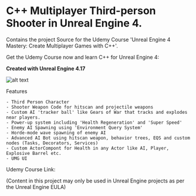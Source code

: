# C++ Multiplayer Third-person Shooter in Unreal Engine 4.

Contains the project Source for the Udemy Course 'Unreal Engine 4 Mastery: Create Multiplayer Games with C++'.

Get the Udemy Course now and learn C++ for Unreal Engine 4: <UDEMY URL>

**Created with Unreal Engine 4.17**

![alt text](http://www.tomlooman.com/wp-content/uploads/2017/12/Thumb_MainUE4Course30_header.jpg)

Features

	- Third Person Character
	- Shooter Weapon Code for hitscan and projectile weapons
	- Custom AI 'tracker ball' like Gears of War that tracks and explodes near players.
	- Power-up system including 'Health Regeneration' and 'Super Speed'
	- Enemy AI Spawning using 'Environment Query System'
	- Horde-mode wave spawning of enemy AI
	- Advanced AI Bot using hitscan weapon, behavior trees, EQS and custom nodes (Tasks, Decorators, Services)
	- Custom ActorCompont for Health in any Actor like AI, Player, Explosive Barrel etc.
	- UMG UI

Udemy Course Link: <UDEMY URL>

(Content in this project may only be used in Unreal Engine projects as per the Unreal Engine EULA)